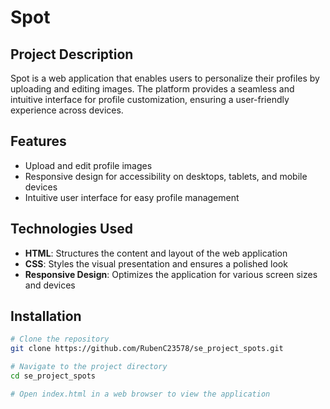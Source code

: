 # Spot

## Project Description
Spot is a web application that enables users to personalize their profiles by uploading and editing images. The platform provides a seamless and intuitive interface for profile customization, ensuring a user-friendly experience across devices.

## Features
- Upload and edit profile images
- Responsive design for accessibility on desktops, tablets, and mobile devices
- Intuitive user interface for easy profile management

## Technologies Used
- **HTML**: Structures the content and layout of the web application
- **CSS**: Styles the visual presentation and ensures a polished look
- **Responsive Design**: Optimizes the application for various screen sizes and devices

## Installation
```bash
# Clone the repository
git clone https://github.com/RubenC23578/se_project_spots.git

# Navigate to the project directory
cd se_project_spots

# Open index.html in a web browser to view the application
